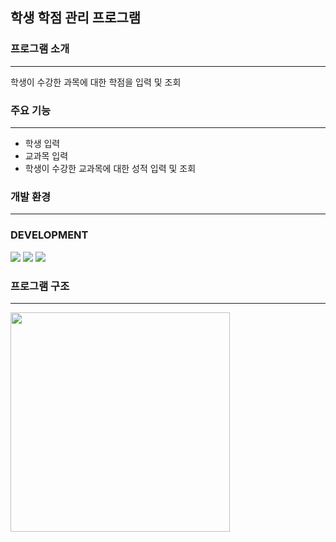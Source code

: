 ## 학생 학점 관리 프로그램

  
### 프로그램 소개
-----------------------------------------------------------------------------------------------------------------------------------------------------------------------------------------------
학생이 수강한 과목에 대한 학점을 입력 및 조회

  
### 주요 기능
-----------------------------------------------------------------------------------------------------------------------------------------------------------------------------------------------
- 학생 입력
- 교과목 입력
- 학생이 수강한 교과목에 대한 성적 입력 및 조회


### 개발 환경
-----------------------------------------------------------------------------------------------------------------------------------------------------------------------------------------------
### DEVELOPMENT
<img src="https://img.shields.io/badge/springboot-6DB33F?style=for-the-badge&logo=springboot&logoColor=white"> <img src="https://img.shields.io/badge/java-007396?style=for-the-badge&logo=java&logoColor=white"> <img src="https://img.shields.io/badge/mysql-4479A1?style=for-the-badge&logo=mysql&logoColor=white"> 

  
### 프로그램 구조
-----------------------------------------------------------------------------------------------------------------------------------------------------------------------------------------------
<img width="351" src="https://github.com/minjoo-6/GradeManage/assets/65073916/79396681-1832-4ac6-8a39-a8005c30010a">
        
